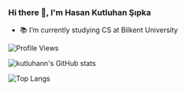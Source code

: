 ### Hi there 👋, I'm Hasan Kutluhan Şıpka
* 📚 I’m currently studying CS at Bilkent University

![Profile Views](https://komarev.com/ghpvc/?username=kutluhann&label=Profile%20views&color=0e75b6&style=flat)

![kutluhann's GitHub stats](https://github-readme-stats.vercel.app/api?username=kutluhann&include_all_commits=true&count_private=true&show_icons=true&theme=dark&border_radius=12&card_width=400)

![Top Langs](https://github-readme-stats.vercel.app/api/top-langs/?username=kutluhann&layout=compact&theme=dark&langs_count=8&border_radius=12&card_width=386)
